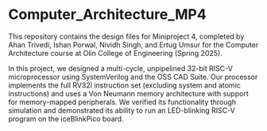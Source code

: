 # Computer_Architecture_MP4

This repository contains the design files for Miniproject 4, completed by Ahan Trivedi, Ishan Porwal, Nividh Singh, and Ertug Umsur for the Computer Architecture course at Olin College of Engineering (Spring 2025).

In this project, we designed a multi-cycle, unpipelined 32-bit RISC-V microprocessor using SystemVerilog and the OSS CAD Suite. Our processor implements the full RV32I instruction set (excluding system and atomic instructions) and uses a Von Neumann memory architecture with support for memory-mapped peripherals. We verified its functionality through simulation and demonstrated its ability to run an LED-blinking RISC-V program on the iceBlinkPico board.

